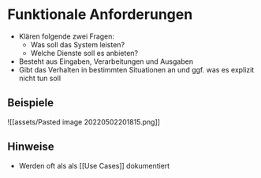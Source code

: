 # Funktionale Anforderungen

- Klären folgende zwei Fragen:
  - Was soll das System leisten?
  - Welche Dienste soll es anbieten?
- Besteht aus Eingaben, Verarbeitungen und Ausgaben
- Gibt das Verhalten in bestimmten Situationen an und ggf. was es explizit nicht tun soll

## Beispiele

![[assets/Pasted image 20220502201815.png]]

## Hinweise

- Werden oft als als [[Use Cases]] dokumentiert
